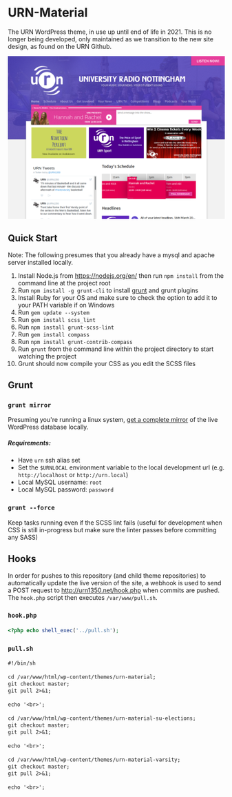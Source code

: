 # URN-Material
The URN WordPress theme, in use up until end of life in 2021. This is no longer being developed, only maintained as we transition to the new site design, as found on the URN Github.

![Theme preview](/screenshot.png?raw=true "Theme design")

## Quick Start
Note: The following presumes that you already have a mysql and apache server installed locally.

1. Install Node.js from https://nodejs.org/en/ then run <code>npm install</code> from the command line at the project root
2. Run <code>npm install -g grunt-cli</code> to install [grunt](https://github.com/gruntjs/grunt) and grunt plugins
3. Install Ruby for your OS and make sure to check the option to add it to your PATH variable if on Windows
4. Run <code>gem update --system</code>
5. Run <code>gem install scss_lint</code>
6. Run <code>npm install grunt-scss-lint</code>
7. Run <code>gem install compass</code>
8. Run <code>npm install grunt-contrib-compass</code>
9. Run <code>grunt</code> from the command line within the project directory to start watching the project
10. Grunt should now compile your CSS as you edit the SCSS files

## Grunt
### `grunt mirror`
Presuming you're running a linux system,
[get a complete mirror](https://github.com/URN/URN-Material/blob/94177fc0245dcfbde6c5d6365ef6b42ff3dca9e1/Gruntfile.js#L34-L37) of the live WordPress database locally.

##### Requirements:
- Have `urn` ssh alias set
- Set the `$URNLOCAL` environment variable to the local development url (e.g. `http://localhost` or `http://urn.local`)
- Local MySQL username: `root`
- Local MySQL password: `password`

### `grunt --force`
Keep tasks running even if the SCSS lint fails (useful for development when CSS is still in-progress but make sure the linter passes before committing any SASS)

## Hooks
In order for pushes to this repository (and child theme repositories) to automatically update the live version of the site, a webhook is used to send a POST request to http://urn1350.net/hook.php when commits are pushed. The `hook.php` script then executes `/var/www/pull.sh`.

### `hook.php`
```php
<?php echo shell_exec('../pull.sh');
```

### `pull.sh`
```shell
#!/bin/sh

cd /var/www/html/wp-content/themes/urn-material;
git checkout master;
git pull 2>&1;

echo '<br>';

cd /var/www/html/wp-content/themes/urn-material-su-elections;
git checkout master;
git pull 2>&1;

echo '<br>';

cd /var/www/html/wp-content/themes/urn-material-varsity;
git checkout master;
git pull 2>&1;

echo '<br>';
```
